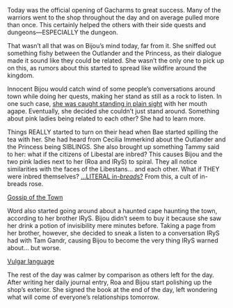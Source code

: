 Today was the official opening of Gacharms to great success. Many of the warriors went to the shop throughout the day and on average pulled more than once. This certainly helped the others with their side quests and dungeons—ESPECIALLY the dungeon.

That wasn’t all that was on Bijou’s mind today, far from it. She sniffed out something fishy between the Outlander and the Princess, as their dialogue made it sound like they could be related. She wasn’t the only one to pick up on this, as rumors about this started to spread like wildfire around the kingdom.

Innocent Bijou would catch wind of some people’s conversations around town while doing her quests, making her stand as still as a rock to listen. In one such case, [she was caught standing in plain sight](https://youtu.be/A97SrozF36w?t=16800) with her mouth agape. Eventually, she decided she couldn’t just stand around. Something about pink ladies being related to each other? She had to learn more.

Things REALLY started to turn on their head when Bae started spilling the tea with her. She had heard from Cecilia Immerkind about the Outlander and the Princess being SIBLINGS. She also brought up something Tammy said to her: what if the citizens of Libestal are inbred? This causes Bijou and the two pink ladies next to her (Roa and IRyS) to spiral. They all notice similarities with the faces of the Libestans… and each other. What if THEY were inbred themselves? […LITERAL in-*bread*s?](https://youtu.be/A97SrozF36w?t=18688) From this, a cult of in-breads rose.

[Gossip of the Town](#embed:https://youtu.be/A97SrozF36w?t=18452)

Word also started going around about a haunted cape haunting the town, according to her brother IRyS. Bijou didn’t seem to buy it because she saw her drink a potion of invisibility mere minutes before. Taking a page from her brother, however, she decided to sneak a listen to a conversation IRyS had with Tam Gandr, causing Bijou to become the very thing IRyS warned about… but worse.

[Vulgar language](#embed:https://youtu.be/A97SrozF36w?t=20390)

The rest of the day was calmer by comparison as others left for the day. After writing her daily journal entry, Roa and Bijou start polishing up the shop’s exterior. She signed the book at the end of the day, left wondering what will come of everyone’s relationships tomorrow.
